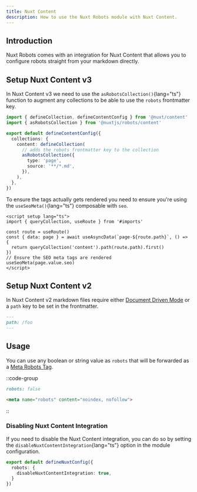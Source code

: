 ```yaml
---
title: Nuxt Content
description: How to use the Nuxt Robots module with Nuxt Content.
---
```


## Introduction

Nuxt Robots comes with an integration for Nuxt Content that allows you to configure robots straight from your markdown directly.

## Setup Nuxt Content v3

In Nuxt Content v3 we need to use the `asRobotsCollection()`{lang="ts"} function to augment any collections
to be able to use the `robots` frontmatter key.

```ts [content.config.ts]
import { defineCollection, defineContentConfig } from '@nuxt/content'
import { asRobotsCollection } from '@nuxtjs/robots/content'

export default defineContentConfig({
  collections: {
    content: defineCollection(
      // adds the robots frontmatter key to the collection
      asRobotsCollection({
        type: 'page',
        source: '**/*.md',
      }),
    ),
  },
})
```

To ensure the tags actually gets rendered you need to ensure you're using the `useSeoMeta()`{lang="ts"} composable with `seo`.

```vue [[...slug].vue]
<script setup lang="ts">
import { queryCollection, useRoute } from '#imports'

const route = useRoute()
const { data: page } = await useAsyncData(`page-${route.path}`, () => {
  return queryCollection('content').path(route.path).first()
})
// Ensure the SEO meta tags are rendered
useSeoMeta(page.value.seo)
</script>
```

## Setup Nuxt Content v2

In Nuxt Content v2 markdown files require either [Document Driven Mode](https://content.nuxt.com/document-driven/introduction) or a `path` key to be set
in the frontmatter.

```md [content/foo.md]
---
path: /foo
---
```

## Usage

You can use any boolean or string value as `robots` that will be forwarded as a
[Meta Robots Tag](/learn/controlling-crawlers/meta-tags).

::code-group

```md [input.md]
robots: false
```

```html [output]
<meta name="robots" content="noindex, nofollow">
```

::

### Disabling Nuxt Content Integration

If you need to disable the Nuxt Content integration, you can do so by setting the `disableNuxtContentIntegration`{lang="ts"} option in the module configuration.

```ts [nuxt.config.ts]
export default defineNuxtConfig({
  robots: {
    disableNuxtContentIntegration: true,
  }
})
```
